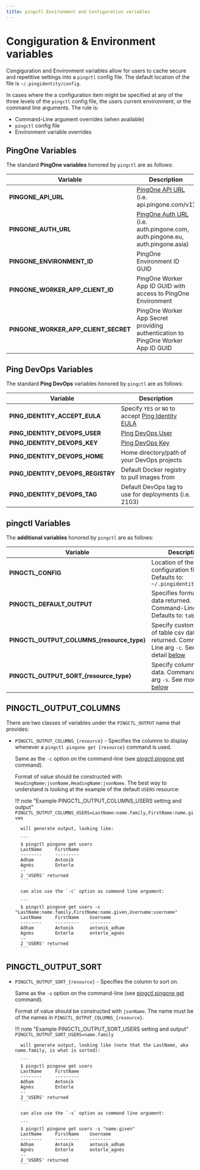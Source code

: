 ```yaml
---
title: pingctl Environment and Configuration variables
---
```


# Congiguration & Environment variables

Congiguration and Environment variables allow for users to cache secure and repetitive settings into
a `pingctl` config file.  The default location of the file is `~/.pingidentity/config`.

In cases where the a configuration item might be specified at any of the three levels of the
`pingctl` config file, the users current environment, or the command line arguments.  The rule is:

* Command-Line argument overrides (when available)
* `pingctl` config file
* Environment variable overrides

## PingOne Variables

The standard **PingOne variables** honored by `pingctl` are as follows:

| Variable                             | Description                                                                                                                                         |
| ------------------------------------ | --------------------------------------------------------------------------------------------------------------------------------------------------- |
| **PINGONE_API_URL**                  | [PingOne API URL](https://apidocs.pingidentity.com/pingone/platform/v1/api/#get-read-external-authentication-status) (i.e. api.pingone.com/v1)      |
| **PINGONE_AUTH_URL**                 | [PingOne Auth URL](https://apidocs.pingidentity.com/pingone/platform/v1/api/#changelog) (i.e. auth.pingone.com, auth.pingone.eu, auth.pingone.asia) |
| **PINGONE_ENVIRONMENT_ID**           | PingOne Environment ID GUID                                                                                                                         |
| **PINGONE_WORKER_APP_CLIENT_ID**     | PingOne Worker App ID GUID with access to PingOne Environment                                                                                       |
| **PINGONE_WORKER_APP_CLIENT_SECRET** | PingOne Worker App Secret providing authentication to PingOne Worker App ID GUID                                                                    |

## Ping DevOps Variables

The standard **Ping DevOps** variables honored by `pingctl` are as follows:

| Variable                          | Description                                                                                                             |
| --------------------------------- | ----------------------------------------------------------------------------------------------------------------------- |
| **PING_IDENTITY_ACCEPT_EULA**     | Specify `YES` or `NO` to accept [Ping Identity EULA](https://www.pingidentity.com/en/legal/subscription-agreement.html) |
| **PING_IDENTITY_DEVOPS_USER**     | [Ping DevOps User](https://devops.pingidentity.com/get-started/devopsRegistration/)                                     |
| **PING_IDENTITY_DEVOPS_KEY**      | [Ping DevOps Key](https://devops.pingidentity.com/get-started/devopsRegistration/)                                      |
| **PING_IDENTITY_DEVOPS_HOME**     | Home directory/path of your DevOps projects                                                                             |
| **PING_IDENTITY_DEVOPS_REGISTRY** | Default Docker registry to pull images from                                                                             |
| **PING_IDENTITY_DEVOPS_TAG**      | Default DevOps tag to use for deployments (i.e. 2103)                                                                   |

## pingctl Variables

The **additional variables** honored by `pingctl` are as follows:

| Variable                                   | Description                                                                                                                             |
| ------------------------------------------ | --------------------------------------------------------------------------------------------------------------------------------------- |
| **PINGCTL_CONFIG**                         | Location of the `pingctl` configuration file. Defaults to: `~/.pingidentity/config`                                                     |
| **PINGCTL_DEFAULT_OUTPUT**                 | Specifies format of data returned. Command-Line arg `-o`. Defaults to: `table`                                                          |
| **PINGCTL_OUTPUT_COLUMNS_{resource_type}** | Specify custom format of table csv data to be returned.   Command-Line arg `-c`. See more detail [below](#pingctl_output_columns) |
| **PINGCTL_OUTPUT_SORT_{resource_type}**    | Specify column to sort data.   Command-Line arg `-s`. See more detail [below](#pingctl_output_sort)                            |

## PINGCTL_OUTPUT_COLUMNS

There are two classes of variables under the `PINGCTL_OUTPUT` name that provides:

* `PINGCTL_OUTPUT_COLUMNS_{resource}` - Specifies the columns to display whenever a `pingctl pingone get {resource}` command is used.

    Same as the `-c` option on the command-line (see [pingctl pingone get](commands/pingone.md) command).

    Format of value should be constructed with `HeadingName:jsonName,HeadingName:jsonName`.  The best way to understand is
    looking at the example of the default `USERS` resource:

    !!! note "Example PINGCTL_OUTPUT_COLUMNS_USERS setting and output"
        ```
        PINGCTL_OUTPUT_COLUMNS_USERS=LastName:name.family,FirstName:name.given
        ```

        will generate output, looking like:

        ```
        $ pingctl pingone get users
        LastName     FirstName
        --------     ---------
        Adham        Antonik
        Agnès        Enterle
        --
        2 'USERS' returned
        ```

        can also use the `-c` option as command line argument:

        ```
        $ pingctl pingone get users -c "LastName:name.family,FirstName:name.given,Username:username"
        LastName     FirstName    Username
        --------     ---------    --------
        Adham        Antonik      antonik_adham
        Agnès        Enterle      enterle_agnès
        --
        2 'USERS' returned
        ```

## PINGCTL_OUTPUT_SORT

* `PINGCTL_OUTPUT_SORT_{resource}` - Specifies the column to sort on.

    Same as the `-s` option on the command-line (see [pingctl pingone get](commands/pingone.md) command).

    Format of value should be constructed with `jsonName`.  The name must be of the names in `PINGCTL_OUTPUT_COLUMNS_{resource}`.

    !!! note "Example PINGCTL_OUTPUT_SORT_USERS setting and output"
        ```
        PINGCTL_OUTPUT_SORT_USERS=name.family
        ```

        will generate output, looking like (note that the LastName, aka name.family, is what is sorted):

        ```
        $ pingctl pingone get users
        LastName     FirstName
        --------     ---------
        Adham        Antonik
        Agnès        Enterle
        --
        2 'USERS' returned
        ```

        can also use the `-s` option as command line argument:

        ```
        $ pingctl pingone get users -s "name.given"
        LastName     FirstName    Username
        --------     ---------    --------
        Adham        Antonik      antonik_adham
        Agnès        Enterle      enterle_agnès
        --
        2 'USERS' returned
        ```
